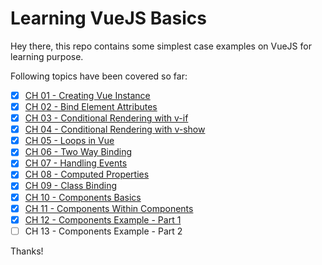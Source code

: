 # Learning VueJS Basics
Hey there, this repo contains some simplest case examples on VueJS for learning purpose.

Following topics have been covered so far:

- [x] [CH 01 - Creating Vue Instance](/01-creating-vue-instance)
- [x] [CH 02 - Bind Element Attributes](/02-bind-element-attributes)
- [x] [CH 03 - Conditional Rendering with v-if](/03-conditional-rendering-with-v-if)
- [x] [CH 04 - Conditional Rendering with v-show](/04-conditional-rendering-with-v-show)
- [x] [CH 05 - Loops in Vue](/05-loops)
- [x] [CH 06 - Two Way Binding](/06-two-way-binding)
- [x] [CH 07 - Handling Events](/07-handling-events)
- [x] [CH 08 - Computed Properties](/08-computed-properties)
- [x] [CH 09 - Class Binding](/09-class-binding)
- [x] [CH 10 - Components Basics](/10-components-basics)
- [x] [CH 11 - Components Within Components](/11-components-within-components)
- [x] [CH 12 - Components Example - Part 1](/12-components-example-01)
- [ ] CH 13 -  Components Example - Part 2

Thanks!
